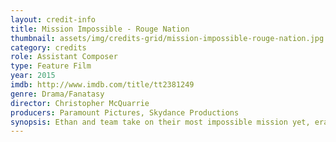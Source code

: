```yaml
---
layout: credit-info
title: Mission Impossible - Rouge Nation
thumbnail: assets/img/credits-grid/mission-impossible-rouge-nation.jpg
category: credits
role: Assistant Composer
type: Feature Film
year: 2015
imdb: http://www.imdb.com/title/tt2381249
genre: Drama/Fanatasy
director: Christopher McQuarrie
producers: Paramount Pictures, Skydance Productions
synopsis: Ethan and team take on their most impossible mission yet, eradicating the Syndicate - an International rogue organization as highly skilled as they are, committed to destroying the IMF.
---
```



